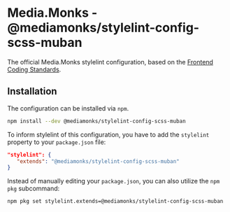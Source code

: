 # Media.Monks - @mediamonks/stylelint-config-scss-muban

The official Media.Monks stylelint configuration, based on the
[Frontend Coding Standards](https://github.com/mediamonks/frontend-coding-standards).

## Installation

The configuration can be installed via `npm`.

```bash
npm install --dev @mediamonks/stylelint-config-scss-muban
```

To inform stylelint of this configuration, you have to add the `stylelint` property to your
`package.json` file:

```json
"stylelint": {
   "extends": "@mediamonks/stylelint-config-scss-muban"
}
```

Instead of manually editing your `package.json`, you can also utilize the `npm pkg` subcommand:

```bash
npm pkg set stylelint.extends=@mediamonks/stylelint-config-scss-muban
```
